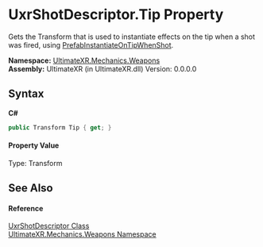 # UxrShotDescriptor.Tip Property 
 

Gets the Transform that is used to instantiate effects on the tip when a shot was fired, using <a href="P_UltimateXR_Mechanics_Weapons_UxrShotDescriptor_PrefabInstantiateOnTipWhenShot">PrefabInstantiateOnTipWhenShot</a>.

**Namespace:**&nbsp;<a href="N_UltimateXR_Mechanics_Weapons">UltimateXR.Mechanics.Weapons</a><br />**Assembly:**&nbsp;UltimateXR (in UltimateXR.dll) Version: 0.0.0.0

## Syntax

**C#**<br />
``` C#
public Transform Tip { get; }
```


#### Property Value
Type: Transform

## See Also


#### Reference
<a href="T_UltimateXR_Mechanics_Weapons_UxrShotDescriptor">UxrShotDescriptor Class</a><br /><a href="N_UltimateXR_Mechanics_Weapons">UltimateXR.Mechanics.Weapons Namespace</a><br />